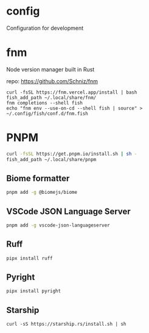 # config
Configuration for development
# fnm
Node version manager built in Rust

repo: https://github.com/Schniz/fnm
```
curl -fsSL https://fnm.vercel.app/install | bash
fish_add_path ~/.local/share/fnm/
fnm completions --shell fish
echo "fnm env --use-on-cd --shell fish | source" > ~/.config/fish/conf.d/fnm.fish
```
# PNPM
```sh
curl -fsSL https://get.pnpm.io/install.sh | sh -
fish_add_path ~/.local/share/pnpm
```
## Biome formatter
```sh
pnpm add -g @biomejs/biome
```
## VSCode JSON Language Server
```sh
pnpm add -g vscode-json-languageserver
```
## Ruff
```sh
pipx install ruff
```
## Pyright
```sh
pipx install pyright
```
## Starship
```
curl -sS https://starship.rs/install.sh | sh
```
